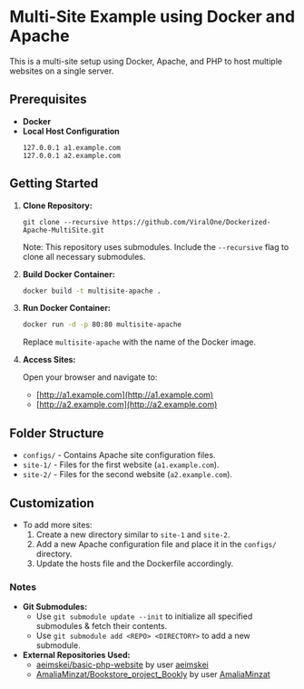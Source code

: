 # Multi-Site Example using Docker and Apache

This is a multi-site setup using Docker, Apache, and PHP to host multiple websites on a single server.

## Prerequisites

- **Docker**
- **Local Host Configuration**
  ```
  127.0.0.1 a1.example.com
  127.0.0.1 a2.example.com
  ```

## Getting Started

1. **Clone Repository:**

    ```
    git clone --recursive https://github.com/ViralOne/Dockerized-Apache-MultiSite.git
    ```

    Note: This repository uses submodules. Include the `--recursive` flag to clone all necessary submodules.

2. **Build Docker Container:**

    ```bash
    docker build -t multisite-apache .
    ```

3. **Run Docker Container:**

    ```bash
    docker run -d -p 80:80 multisite-apache
    ```

    Replace `multisite-apache` with the name of the Docker image.

4. **Access Sites:**

    Open your browser and navigate to:
    - [http://a1.example.com](http://a1.example.com)
    - [http://a2.example.com](http://a2.example.com)

## Folder Structure

- `configs/` - Contains Apache site configuration files.
- `site-1/` - Files for the first website (`a1.example.com`).
- `site-2/` - Files for the second website (`a2.example.com`).

## Customization

- To add more sites:
    1. Create a new directory similar to `site-1` and `site-2`.
    2. Add a new Apache configuration file and place it in the `configs/` directory.
    3. Update the hosts file and the Dockerfile accordingly.

### Notes

- **Git Submodules:**
  - Use `git submodule update --init` to initialize all specified submodules & fetch their contents.
  - Use `git submodule add <REPO> <DIRECTORY>` to add a new submodule.
- **External Repositories Used:**
  - [aeimskei/basic-php-website](https://github.com/aeimskei/basic-php-website) by user [aeimskei](https://github.com/aeimskei)
  - [AmaliaMinzat/Bookstore_project_Bookly](https://github.com/AmaliaMinzat/Bookstore_project_Bookly) by user [AmaliaMinzat](https://github.com/AmaliaMinzat)
